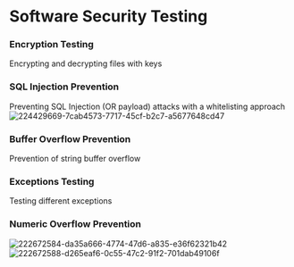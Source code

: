 # Software Security Testing

### Encryption Testing
Encrypting and decrypting files with keys

### SQL Injection Prevention
Preventing SQL Injection (OR payload) attacks with a whitelisting approach
![224429669-7cab4573-7717-45cf-b2c7-a5677648cd47](https://github.com/mazarinno/CS-405-Portfolio/assets/15134446/09792085-4c54-4094-b910-34d7e1fa5116)

### Buffer Overflow Prevention 
Prevention of string buffer overflow

### Exceptions Testing
Testing different exceptions 

### Numeric Overflow Prevention
![222672584-da35a666-4774-47d6-a835-e36f62321b42](https://github.com/mazarinno/CS-405-Portfolio/assets/15134446/e4f9b7b0-7684-452d-9d74-2ef5bc7eccc0)
![222672588-d265eaf6-0c55-47c2-91f2-701dab49106f](https://github.com/mazarinno/CS-405-Portfolio/assets/15134446/56db0632-689c-4a11-8249-a53f47aa43b0)

